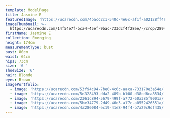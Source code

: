 ```yaml
---
template: ModelPage
title: Jasmine E
featuredImage: 'https://ucarecdn.com/4bacc2c1-540c-4e6c-af1f-a02128ff486b/'
imageThumbnail: >-
  https://ucarecdn.com/14f54e7f-bca4-45ef-9bac-733dcf4f28ee/-/crop/2894x3648/1327,0/-/preview/
firstName: Jasmine E
collection: Emerging
height: 174cm
measurementType: bust
bust: 80cm
waist: 64cm
hips: 73cm
size: '6 '
shoeSize: '6'
hair: Blonde
eyes: Brown
imagePortfolio:
  - image: 'https://ucarecdn.com/53f94c94-7be0-4c6c-aaca-733170e3a54e/'
  - image: 'https://ucarecdn.com/5e328493-dda2-489b-b100-d38cd6ca8534/'
  - image: 'https://ucarecdn.com/2361c894-5679-499f-a772-60a385f9001a/'
  - image: 'https://ucarecdn.com/5be34779-2d49-46e3-a17c-a0552426551a/'
  - image: 'https://ucarecdn.com/4a286084-ec19-41e8-94f4-b7a29c9df435/'
---
```


